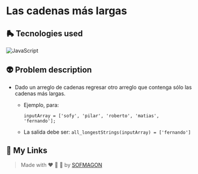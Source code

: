 # Las cadenas más largas



## 🛼 Tecnologies used

![JavaScript](https://img.shields.io/badge/javascript-%23F7DF1E.svg?style=for-the-badge&logo=javascript&logoColor=black)



## 👽 Problem description

+ Dado un arreglo de cadenas regresar otro arreglo que contenga sólo las cadenas más largas.

    - Ejemplo, para:

      `inputArray = ['sofy', 'pilar', 'roberto', 'matias', 'fernando'];`

    - La salida debe ser:
    `all_longestStrings(inputArray) = ['fernando']`



## 🌈 My Links

> Made with ❤️ 🍕 🌮 by [SOFMAGON](https://beacons.ai/sofmagon)

